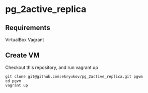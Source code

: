 # pg_2active_replica
## Requirements
VirtualBox
Vagrant

## Create VM
Checkout this repository, and run vagrant up

```
git clone git@github.com:ekryukov/pg_2active_replica.git pgvm
cd pgvm
vagrant up
```
